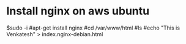# Install nginx on aws ubuntu 
$sudo -i
#apt-get install nginx
#cd /var/www/html
#ls
#echo "This is Venkatesh" > index.nginx-debian.html